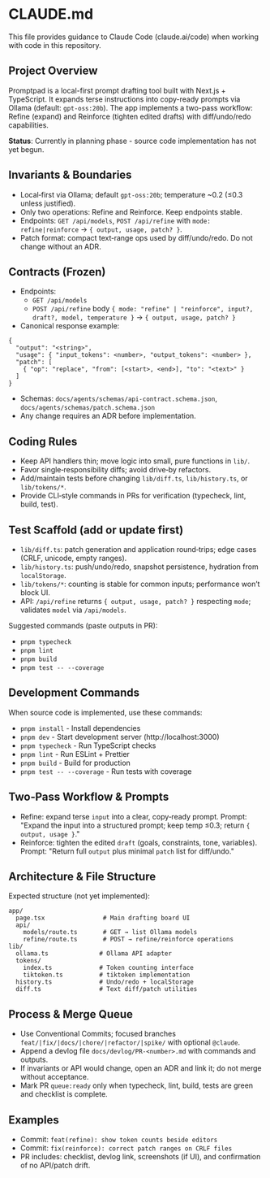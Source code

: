 # CLAUDE.md

This file provides guidance to Claude Code (claude.ai/code) when working with code in this repository.

## Project Overview

Promptpad is a local-first prompt drafting tool built with Next.js + TypeScript. It expands terse instructions into copy-ready prompts via Ollama (default: `gpt-oss:20b`). The app implements a two-pass workflow: Refine (expand) and Reinforce (tighten edited drafts) with diff/undo/redo capabilities.

**Status**: Currently in planning phase - source code implementation has not yet begun.

## Invariants & Boundaries
- Local‑first via Ollama; default `gpt-oss:20b`; temperature ~0.2 (≤0.3 unless justified).
- Only two operations: Refine and Reinforce. Keep endpoints stable.
- Endpoints: `GET /api/models`, `POST /api/refine` with `mode: refine|reinforce` → `{ output, usage, patch? }`.
- Patch format: compact text‑range ops used by diff/undo/redo. Do not change without an ADR.

## Contracts (Frozen)
- Endpoints:
  - `GET /api/models`
  - `POST /api/refine` body `{ mode: "refine" | "reinforce", input?, draft?, model, temperature }` → `{ output, usage, patch? }`
- Canonical response example:
```
{
  "output": "<string>",
  "usage": { "input_tokens": <number>, "output_tokens": <number> },
  "patch": [
    { "op": "replace", "from": [<start>, <end>], "to": "<text>" }
  ]
}
```
- Schemas: `docs/agents/schemas/api-contract.schema.json`, `docs/agents/schemas/patch.schema.json`
- Any change requires an ADR before implementation.

## Coding Rules
- Keep API handlers thin; move logic into small, pure functions in `lib/`.
- Favor single‑responsibility diffs; avoid drive‑by refactors.
- Add/maintain tests before changing `lib/diff.ts`, `lib/history.ts`, or `lib/tokens/*`.
- Provide CLI‑style commands in PRs for verification (typecheck, lint, build, test).

## Test Scaffold (add or update first)
- `lib/diff.ts`: patch generation and application round‑trips; edge cases (CRLF, unicode, empty ranges).
- `lib/history.ts`: push/undo/redo, snapshot persistence, hydration from `localStorage`.
- `lib/tokens/*`: counting is stable for common inputs; performance won’t block UI.
- API: `/api/refine` returns `{ output, usage, patch? }` respecting `mode`; validates `model` via `/api/models`.

Suggested commands (paste outputs in PR):
- `pnpm typecheck`
- `pnpm lint`
- `pnpm build`
- `pnpm test -- --coverage`

## Development Commands

When source code is implemented, use these commands:
- `pnpm install` - Install dependencies  
- `pnpm dev` - Start development server (http://localhost:3000)
- `pnpm typecheck` - Run TypeScript checks
- `pnpm lint` - Run ESLint + Prettier
- `pnpm build` - Build for production
- `pnpm test -- --coverage` - Run tests with coverage

## Two‑Pass Workflow & Prompts
- Refine: expand terse `input` into a clear, copy‑ready prompt. Prompt: "Expand the input into a structured prompt; keep temp ≤0.3; return `{ output, usage }`."
- Reinforce: tighten the edited `draft` (goals, constraints, tone, variables). Prompt: "Return full `output` plus minimal `patch` list for diff/undo."

## Architecture & File Structure

Expected structure (not yet implemented):
```
app/
  page.tsx                # Main drafting board UI
  api/
    models/route.ts       # GET → list Ollama models  
    refine/route.ts       # POST → refine/reinforce operations
lib/
  ollama.ts              # Ollama API adapter
  tokens/
    index.ts             # Token counting interface
    tiktoken.ts          # tiktoken implementation
  history.ts             # Undo/redo + localStorage
  diff.ts                # Text diff/patch utilities
```

## Process & Merge Queue
- Use Conventional Commits; focused branches `feat/|fix/|docs/|chore/|refactor/|spike/` with optional `@claude`.
- Append a devlog file `docs/devlog/PR-<number>.md` with commands and outputs.
- If invariants or API would change, open an ADR and link it; do not merge without acceptance.
- Mark PR `queue:ready` only when typecheck, lint, build, tests are green and checklist is complete.

## Examples
- Commit: `feat(refine): show token counts beside editors`
- Commit: `fix(reinforce): correct patch ranges on CRLF files`
- PR includes: checklist, devlog link, screenshots (if UI), and confirmation of no API/patch drift.
